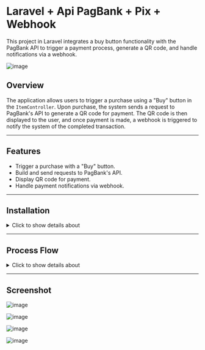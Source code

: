 # Laravel + Api PagBank + Pix + Webhook

This project in Laravel integrates a buy button functionality with the PagBank API to trigger a payment process, generate a QR code, and handle notifications via a webhook.

![image](https://github.com/user-attachments/assets/7d54e21b-5337-4c8e-bc43-3177cc2345bd)

## Overview

The application allows users to trigger a purchase using a "Buy" button in the `ItemController`. Upon purchase, the system sends a request to PagBank's API to generate a QR code for payment. The QR code is then displayed to the user, and once payment is made, a webhook is triggered to notify the system of the completed transaction.

---

## Features

- Trigger a purchase with a "Buy" button.
- Build and send requests to PagBank's API.
- Display QR code for payment.
- Handle payment notifications via webhook.

---

## Installation


<details>
<summary>Click to show details about </summary>


## Installation project
    
1. Clone the repository.
2. Configure environment variables for the PagBank API credentials and Ultrahook credentials.

```bash
git clone [repository-url]
composer install
npm install
```


## Getting Credentials

## 1. Create an Account in PagBank to Use the API in Sandbox

To begin using PagBank's API in a sandbox environment, follow these steps:

1. **Create a PagBank Account**:  
   Go to the [PagBank website](https://pagseguro.uol.com.br/) and create an account to access the sandbox environment for testing purposes.
   
2. **Generate API Token**:  
   Once logged in, generate an API token for accessing PagBank's sandbox API.

   ![image](https://github.com/user-attachments/assets/1e964919-6e26-479d-aeaf-b72403e3def0)

4. **Configure `.env` File**:  
   After obtaining the API token, update your `.env` file with the following information:
   ```
   PAGSEGURO_ENDPOINT=https://sandbox.api.pagseguro.com/orders
   PAGSEGURO_TOKEN=https:<your-pagbank-api-token>
   ```
   ![image](https://github.com/user-attachments/assets/c383ec81-4092-4b17-a0a0-4ecef8561310)
   
## 2. Create an Account in Ultrahook

Ultrahook is used to expose your local server to the internet for webhook testing.

1. **Create an Ultrahook Account**:  
   Go to the [Ultrahook website](https://www.ultrahook.com/) and sign up for an account.
         ![image](https://github.com/user-attachments/assets/f56c47ab-6de9-4282-a913-a2f3127347bf)
   
3. **Generate API Key**:  
   After logging in, generate your API key. This will be needed to initiate the Ultrahook server.

   ![image](https://github.com/user-attachments/assets/f57517b5-0e00-4cae-a29e-f1e61d29d5b5)

4. **Create a File to Store the API Key**:  
   Create a local file (e.g., `.ultrahook`) to store the API key for easy server initiation. The file content should look like this:
   ```
   api_key=<your-ultrahook-api-key>
   ```

   ![image](https://github.com/user-attachments/assets/c135eb92-c29a-46c0-89de-3d7288db47aa)

   ![image](https://github.com/user-attachments/assets/4dcaa6bc-0262-45e5-ad15-dca181ee30ae)

5. **Configure `.env` File**:
   Update your .env file to include the Ultrahook endpoint that will be used to receive webhook events from PagBank.
   ![image](https://github.com/user-attachments/assets/dd6cccac-c8db-438a-b166-a194a6de7bfb)


## Starting the Development Server

1. Start laravel server.

```bash
php artisan serve
```
1. Start ultrahook server.
   
```bash
ultrahook webhook 8000/webhook
```

</details>

---

## Process Flow

<details>
<summary>Click to show details about </summary>

### 1. **Buy Button Trigger**

The "Buy" button triggers the `buy` action within the `ItemController`.

<details>
<summary>Click to show details about </summary>

![image](https://github.com/user-attachments/assets/f0913b3d-ea62-47ac-ab87-28ded7d18d99)

    
</details>

### 2. **Action Buy: Build Request Body**

In the `buy` action, a request body is constructed (`buildRequestBody`) to send purchase details to PagBank's API.

<details>
<summary>Click to show details about </summary>

![image](https://github.com/user-attachments/assets/173ccd48-315e-4840-9871-e780a5926780)

    
</details>

### 3. **Action Buy: Send Purchase Request**

After the request body is built, the system sends a `sendPurchaseRequest` using cURL to PagBank’s API.

<details>
<summary>Click to show details about </summary>

![image](https://github.com/user-attachments/assets/0046a41c-8d1f-4c38-a880-135e62445585)

    
</details>

### 4. **PagBank API Interaction**

- **Receive Body Request**: PagBank’s API receives the body request sent by the system.
- **Generate QR Code**: Upon successful processing, PagBank returns a response containing a QR code.

<details>
<summary>Click to show details about </summary>
</details>

### 5. **Response from cURL**

- **Successful Response**: If the request is successfully processed, the response will include data with a QR code.
- **Show QR Code**: The QR code is then rendered as an image and displayed to the user.

<details>
<summary>Click to show details about </summary>

![image](https://github.com/user-attachments/assets/d30aec58-adef-43bd-b95e-17e4bdc88c84)

    
</details>

### 6. **QR Code Payment**

Once the user scans and pays via the QR code, PagBank’s API generates a notification confirming the payment.

<details>
<summary>Click to show details about </summary>
</details>

### 7. **Webhook for Payment Notification**

PagBank sends notifications to the `notification_url` specified in the `buildRequestBody`. This webhook is responsible for updating the system on the payment status.


<details>
<summary>Click to show details about </summary>

### Notification Flow

1. **PagSeguro Notifications**: The PagSeguro API sends notifications of completed payments to the URLs listed in the *Notification URLs*.

   ![image](https://github.com/user-attachments/assets/afa85b48-1347-47a8-b20a-5586c03fe87d)

2. **Ultrahook**: The previously created Ultrahook is configured in the *Notification URLs* and will be responsible for receiving these notifications.

   ![image](https://github.com/user-attachments/assets/bd1aeeda-10cd-4161-966e-0e4ae6985e07)

3. **Redirection to Local Server**: The Ultrahook redirects the received notifications to the local server at `http://localhost:8000/webhook`.

   ![image](https://github.com/user-attachments/assets/c67bd5d4-3895-4ddf-baad-dd99500e942e)

4. **POST Request Reception**: The URL `http://localhost:8000/webhook` receives the POST request sent by the Ultrahook.

   ![image](https://github.com/user-attachments/assets/110a630c-5b91-4d25-8de9-e5d25925ba39)

   ![image](https://github.com/user-attachments/assets/47dc94ef-887d-4d0b-8d86-562761f798fc)

6. **Broadcast Update**: Upon receiving the POST request, the server emits a broadcast to a specific channel.

    ![image](https://github.com/user-attachments/assets/64df329d-e258-4647-924c-df4b6075b4ac)

   ![image](https://github.com/user-attachments/assets/3fbbf0f8-a045-4364-9ae9-d31fc696d0c8)


7. **Real-Time Update**: The page listening to the channel receives the broadcast with the notification data and performs a real-time update.

    ![image](https://github.com/user-attachments/assets/662fd346-4079-468e-9a0f-4487a3efc48e)

    
</details>

</details>

---

## Screenshot


![image](https://github.com/user-attachments/assets/204596b1-6495-487b-a082-b4bcbc27640c)

![image](https://github.com/user-attachments/assets/331e1bcb-6a5a-4581-90d9-35678fa99dbc)

![image](https://github.com/user-attachments/assets/9e03f4e6-b438-4579-be26-9ad4c754b3e4)

![image](https://github.com/user-attachments/assets/8c2bcdbe-8174-495e-9cf7-9c6921a511af)



